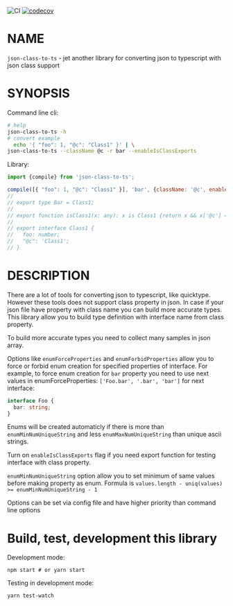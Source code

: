 ![CI](https://github.com/osv/json-class-to-ts/workflows/CI/badge.svg)
[![codecov](https://codecov.io/gh/osv/json-class-to-ts/branch/master/graph/badge.svg?token=XFADRQDQSG)](https://codecov.io/gh/osv/json-class-to-ts)

# NAME

`json-class-to-ts` - jet another library for converting json to typescript with json class support

# SYNOPSIS

Command line cli:

```bash
# help
json-class-to-ts -h
# convert example
  echo '{ "foo": 1, "@c": "Class1" }' | \
json-class-to-ts --className @c -r bar --enableIsClassExports
```

Library:

```js
import {compile} from 'json-class-to-ts';

compile([{ "foo": 1, "@c": "Class1" }], 'bar', {className: '@c', enableIsClassExports: true})
//
// export type Bar = Class1;
//
// export function isClass1(x: any): x is Class1 {return x && x['@c'] == 'Class1'}
//
// export interface Class1 {
//   foo: number;
//   "@c": 'Class1';
// }
```

# DESCRIPTION

There are a lot of tools for converting json to typescript, like quicktype.
However these tools does not support class property in json.
In case if your json file have property with class name you can build more accurate types.
This library allow you to build type definition with interface name from class property.

To build more accurate types you need to collect many samples in json array.

Options like `enumForceProperties` and `enumForbidProperties` allow you
to force or forbid enum creation for specified properties of interface.
For example, to force enum creation for `bar` property you need to use next values in
enumForceProperties: `['Foo.bar', '.bar', 'bar']` for next interface:

```ts
interface Foo {
  bar: string;
}
```

Enums will be created automaticly if there is more than `enumMinNumUniqueString` and less `enumMaxNumUniqueString` than unique ascii strings. 

Turn on `enableIsClassExports` flag if you need export function for testing interface with class property.

`enumMinNumUniqueString` option allow you to set minimum of same values before making property as enum. Formula is `values.length - uniq(values) >= enumMinNumUniqueString - 1`

Options can be set via config file and have higher priority than command line options

# Build, test, development this library

Development mode:

```
npm start # or yarn start
```

Testing in development mode:

```
yarn test-watch
```

